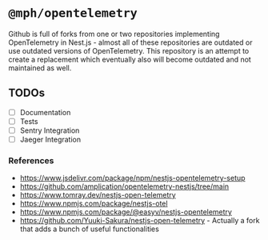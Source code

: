 # `@mph/opentelemetry`

Github is full of forks from one or two repositories implementing OpenTelemetry in Nest.js - almost all of these
repositories are outdated or use outdated versions of OpenTelemetry. This repository is an attempt to create a
replacement which eventually also will become outdated and not maintained as well.

## TODOs

- [ ] Documentation
- [ ] Tests
- [ ] Sentry Integration
- [ ] Jaeger Integration

### References

- https://www.jsdelivr.com/package/npm/nestjs-opentelemetry-setup
- https://github.com/amplication/opentelemetry-nestjs/tree/main
- https://www.tomray.dev/nestjs-open-telemetry
- https://www.npmjs.com/package/nestjs-otel
- https://www.npmjs.com/package/@easyv/nestjs-opentelemetry
- https://github.com/Yuuki-Sakura/nestjs-open-telemetry - Actually a fork that adds a bunch of useful functionalities